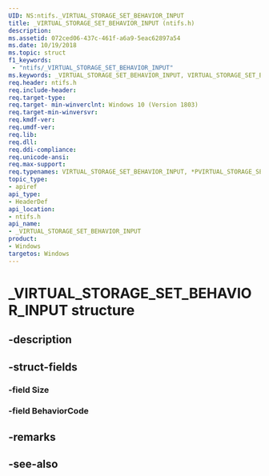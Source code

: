 ```yaml
---
UID: NS:ntifs._VIRTUAL_STORAGE_SET_BEHAVIOR_INPUT
title: _VIRTUAL_STORAGE_SET_BEHAVIOR_INPUT (ntifs.h)
description: 
ms.assetid: 072ced06-437c-461f-a6a9-5eac62897a54
ms.date: 10/19/2018
ms.topic: struct
f1_keywords:
 - "ntifs/_VIRTUAL_STORAGE_SET_BEHAVIOR_INPUT"
ms.keywords: _VIRTUAL_STORAGE_SET_BEHAVIOR_INPUT, VIRTUAL_STORAGE_SET_BEHAVIOR_INPUT, *PVIRTUAL_STORAGE_SET_BEHAVIOR_INPUT, 
req.header: ntifs.h
req.include-header:
req.target-type:
req.target- min-winverclnt: Windows 10 (Version 1803)
req.target-min-winversvr:
req.kmdf-ver:
req.umdf-ver:
req.lib:
req.dll:
req.ddi-compliance:
req.unicode-ansi:
req.max-support:
req.typenames: VIRTUAL_STORAGE_SET_BEHAVIOR_INPUT, *PVIRTUAL_STORAGE_SET_BEHAVIOR_INPUT
topic_type: 
- apiref
api_type: 
- HeaderDef
api_location: 
- ntifs.h
api_name: 
- _VIRTUAL_STORAGE_SET_BEHAVIOR_INPUT
product:
- Windows
targetos: Windows
---
```


# _VIRTUAL_STORAGE_SET_BEHAVIOR_INPUT structure

## -description


## -struct-fields

### -field Size
 
### -field BehaviorCode
 

## -remarks

## -see-also

